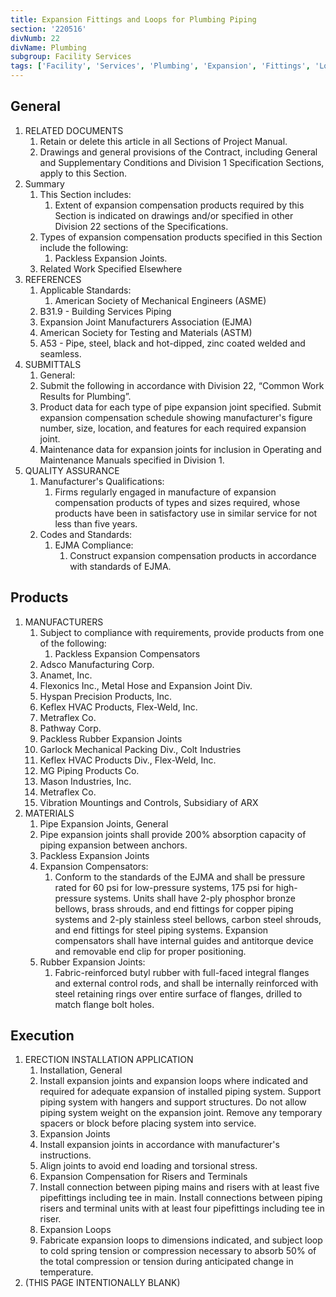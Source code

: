 ```yaml
---
title: Expansion Fittings and Loops for Plumbing Piping
section: '220516'
divNumb: 22
divName: Plumbing
subgroup: Facility Services
tags: ['Facility', 'Services', 'Plumbing', 'Expansion', 'Fittings', 'Loops', 'Piping']
---
```

## General

1. RELATED DOCUMENTS
   1. Retain or delete this article in all Sections of Project Manual.
   1. Drawings and general provisions of the Contract, including General and Supplementary Conditions and Division 1 Specification Sections, apply to this Section.
1. Summary
   1. This Section includes:
      1. Extent of expansion compensation products required by this Section is indicated on drawings and/or specified in other Division 22 sections of the Specifications.
   1. Types of expansion compensation products specified in this Section include the following:
      1. Packless Expansion Joints.
   1. Related Work Specified Elsewhere
1. REFERENCES
   1. Applicable Standards:
      1. American Society of Mechanical Engineers (ASME)
   1. B31.9 - Building Services Piping
   1. Expansion Joint Manufacturers Association (EJMA)
   1. American Society for Testing and Materials (ASTM)
   1. A53 - Pipe, steel, black and hot-dipped, zinc coated welded and seamless.
1. SUBMITTALS
	1. General:
      1. Submit the following in accordance with Division 22, “Common Work Results for Plumbing”.
   1. Product data for each type of pipe expansion joint specified. Submit expansion compensation schedule showing manufacturer's figure number, size, location, and features for each required expansion joint.
   1. Maintenance data for expansion joints for inclusion in Operating and Maintenance Manuals specified in Division 1.
1. QUALITY ASSURANCE
   1. Manufacturer's Qualifications:
      1. Firms regularly engaged in manufacture of expansion compensation products of types and sizes required, whose products have been in satisfactory use in similar service for not less than five years.
   1. Codes and Standards:
      1. EJMA Compliance:
         1. Construct expansion compensation products in accordance with standards of EJMA.

## Products

1. MANUFACTURERS
   1. Subject to compliance with requirements, provide products from one of the following:
      1. Packless Expansion Compensators
   1. Adsco Manufacturing Corp.
   1. Anamet, Inc.
   1. Flexonics Inc., Metal Hose and Expansion Joint Div.
   1. Hyspan Precision Products, Inc.
   1. Keflex HVAC Products, Flex-Weld, Inc.
   1. Metraflex Co.
   1. Pathway Corp.
   1. Packless Rubber Expansion Joints
   1. Garlock Mechanical Packing Div., Colt Industries
   1. Keflex HVAC Products Div., Flex-Weld, Inc.
   1. MG Piping Products Co.
   1. Mason Industries, Inc.
   1. Metraflex Co.
   1. Vibration Mountings and Controls, Subsidiary of ARX
1. MATERIALS
   1. Pipe Expansion Joints, General
   1. Pipe expansion joints shall provide 200% absorption capacity of piping expansion between anchors.
   1. Packless Expansion Joints
   1. Expansion Compensators:
      1. Conform to the standards of the EJMA and shall be pressure rated for 60 psi for low-pressure systems, 175 psi for high-pressure systems. Units shall have 2-ply phosphor bronze bellows, brass shrouds, and end fittings for copper piping systems and 2-ply stainless steel bellows, carbon steel shrouds, and end fittings for steel piping systems. Expansion compensators shall have internal guides and antitorque device and removable end clip for proper positioning.
   1. Rubber Expansion Joints:
      1. Fabric-reinforced butyl rubber with full-faced integral flanges and external control rods, and shall be internally reinforced with steel retaining rings over entire surface of flanges, drilled to match flange bolt holes.

## Execution

1. ERECTION INSTALLATION APPLICATION
   1. Installation, General
   1. Install expansion joints and expansion loops where indicated and required for adequate expansion of installed piping system. Support piping system with hangers and support structures. Do not allow piping system weight on the expansion joint. Remove any temporary spacers or block before placing system into service.
   1. Expansion Joints
   1. Install expansion joints in accordance with manufacturer's instructions.
   1. Align joints to avoid end loading and torsional stress.
   1. Expansion Compensation for Risers and Terminals
   1. Install connection between piping mains and risers with at least five pipefittings including tee in main. Install connections between piping risers and terminal units with at least four pipefittings including tee in riser.
   1. Expansion Loops
   1. Fabricate expansion loops to dimensions indicated, and subject loop to cold spring tension or compression necessary to absorb 50% of the total compression or tension during anticipated change in temperature.
1. (THIS PAGE INTENTIONALLY BLANK)

